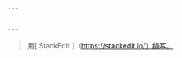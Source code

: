 ```yaml
---


---
```


<blockquote>
<p>用[ StackEdit ]（<a href="https://stackedit.io/%EF%BC%89%E7%BC%96%E5%86%99%E3%80%82">https://stackedit.io/）编写。</a></p>
</blockquote>


